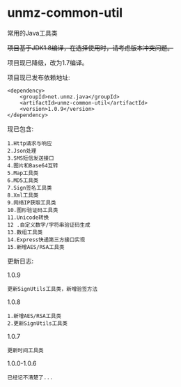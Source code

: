 # unmz-common-util
常用的Java工具类


~~项目基于JDK1.8编译，在选择使用时，请考虑版本冲突问题。~~


项目现已降级，改为1.7编译。


项目现已发布依赖地址:

    <dependency>
        <groupId>net.unmz.java</groupId>
        <artifactId>unmz-common-util</artifactId>
        <version>1.0.9</version>
    </dependency>

现已包含:

    1.Http请求与响应
    2.Json处理
    3.SMS短信发送接口
    4.图片和Base64互转
    5.Map工具类
    6.MD5工具类
    7.Sign签名工具类
    8.Xml工具类
    9.网络IP获取工具类
    10.图形验证码工具类
    11.Unicode转换
    12 .自定义数字/字符串验证码生成
    13.数组工具类
    14.Express快递第三方接口实现
    15.新增AES/RSA工具类

更新日志:
    
1.0.9
    
    更新SignUtils工具类，新增验签方法

1.0.8

    1.新增AES/RSA工具类
    2.更新SignUtils工具类
    
1.0.7
    
    更新时间工具类
    
1.0.0-1.0.6

    已经记不清楚了...